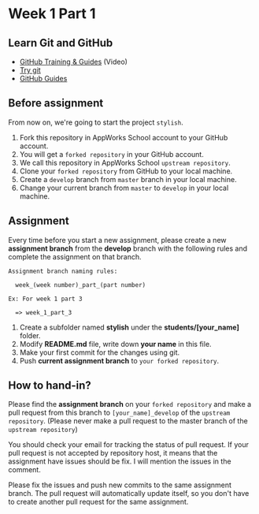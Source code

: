 # Week 1 Part 1

## Learn Git and GitHub

* [GitHub Training & Guides](https://www.youtube.com/watch?v=FyfwLX4HAxM&list=PLg7s6cbtAD15G8lNyoaYDuKZSKyJrgwB-&index=1) (Video)
* [Try git](https://try.github.io)
* [GitHub Guides](https://guides.github.com)

## Before assignment

From now on, we're going to start the project `stylish`.

1. Fork this repository in AppWorks School account to your GitHub account.
2. You will get a `forked repository` in your GitHub account.
3. We call this repository in AppWorks School `upstream repository`.
4. Clone your `forked repository` from GitHub to your local machine.
5. Create a `develop` branch from `master` branch in your local machine.
6. Change your current branch from `master` to `develop` in your local machine.

## Assignment

Every time before you start a new assignment, please create a new **assignment branch** from the **develop** branch with the following rules and complete the assignment on that branch.

```
Assignment branch naming rules:

  week_(week number)_part_(part number)

Ex: For week 1 part 3

  => week_1_part_3
```

1. Create a subfolder named **stylish** under the **students/[your_name]** folder.
2. Modify **README.md** file, write down **your name** in this file.
3. Make your first commit for the changes using git.
4. Push **current assignment branch** to `your forked repository`.

## How to hand-in?

Please find the **assignment branch** on your `forked repository` and make a pull request from this branch to `[your_name]_develop` of the `upstream repository`. (Please never make a pull request to the master branch of the `upstream repository`)

You should check your email for tracking the status of pull request. If your pull request is not accepted by repository host, it means that the assignment have issues should be fix. I will mention the issues in the comment.

Please fix the issues and push new commits to the same assignment branch. The pull request will automatically update itself, so you don't have to create another pull request for the same assignment.
